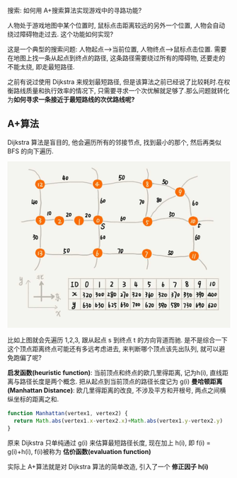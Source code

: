 搜索: 如何用 A+搜索算法实现游戏中的寻路功能?

人物处于游戏地图中某个位置时, 鼠标点击距离较远的另外一个位置, 人物会自动绕过障碍物走过去. 这个功能如何实现?

这是一个典型的搜索问题: 人物起点-->当前位置, 人物终点-->鼠标点击位置. 需要在地图上找一条从起点到终点的路径, 这条路径需要绕过所有的障碍物, 还要走的不能太绕, 即走最短路径.

之前有说过使用 Dijkstra 来规划最短路径, 但是该算法之前已经说了比较耗时.在权衡路线质量和执行效率的情况下, 只需要寻求一个次优解就足够了.那么问题就转化为**如何寻求一条接近于最短路线的次优路线呢?**

## A+算法

Dijkstra 算法是盲目的, 他会遍历所有的邻接节点, 找到最小的那个, 然后再类似 BFS 的向下遍历.

![](/img/Dijkstra_short.jpeg)

比如上图就会先遍历 1,2,3, 跟从起点 s 到终点 t 的方向背道而驰. 是不是综合一下这个顶点距离终点可能还有多远考虑进去, 来判断哪个顶点该先出队列, 就可以避免跑偏了呢?

**启发函数(heuristic function)**: 当前顶点和终点的欧几里得距离, 记为h(i), 直线距离与路径长度是两个概念.
把从起点到当前顶点的路径长度记为 g(i)
**曼哈顿距离(Manhattan Distance)**: 欧几里得距离的改良, 不涉及平方和开根号, 两点之间横纵坐标的距离之和.
```js
function Manhattan(vertex1, vertex2) {
  return Math.abs(vertex1.x-vertex2.x)+Math.abs(vertex1.y-vertex2.y)
}
```

原来 Dijkstra 只单纯通过 g(i) 来估算最短路径长度, 现在加上 h(i), 即 f(i) = g(i)+h(i), f(i)被称为 **估价函数(evaluation function)**

实际上 A+算法就是对 Dijkstra 算法的简单改造, 引入了一个 **修正因子 h(i)**




